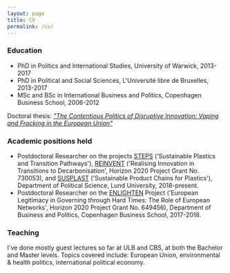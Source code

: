 ```yaml
---
layout: page
title: CV
permalink: /cv/
---
```


### Education

- PhD in Politics and International Studies, University of Warwick, 2013-2017
- PhD in Political and Social Sciences, L'Université libre de Bruxelles, 2013-2017
- MSc and BSc in International Business and Politics, Copenhagen Business School, 2006-2012

Doctoral thesis: [*"The Contentious Politics of Disruptive Innovation: Vaping and Fracking in the European Union"*](http://wrap.warwick.ac.uk/93146/)

### Academic positions held

- Postdoctoral Researcher on the projects [STEPS](http://sustainable-steps.se/) ('Sustainable Plastics and Transition Pathways'), [REINVENT](https://www.reinvent-project.eu/) ('Realising Innovation in Transitions to Decarbonisation', Horizon 2020 Project Grant No. 730053), and [SUSPLAST](http://portal.research.lu.se/portal/sv/projects/sustainable-product-chains-for-plastics(64bfe1c2-da09-492f-aba7-c4e4ffd6973d).html) ('Sustainable Product Chains for Plastics'), Department of Political Science, Lund University, 2018-present.
- Postdoctoral Researcher on the [ENLIGHTEN](http://enlightenproject.eu/) Project ('European Legitimacy in Governing through Hard Times: The Role of European Networks', Horizon 2020 Project Grant No. 649456), Department of Business and Politics, Copenhagen Business School, 2017-2018.

### Teaching

I've done mostly guest lectures so far at ULB and CBS, at both the Bachelor and Master levels. Topics covered include: European Union, environmental & health politics, international political economy.
